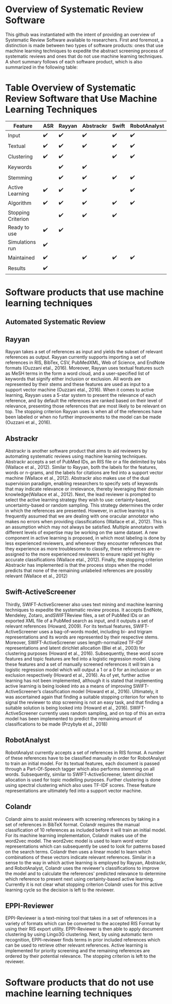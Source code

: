 # Overview of Systematic Review Software
This github was instantiated with the intent of providing an overview of Systematic Review Software available to researchers. First and foremost, a distinction is made between two types of software products: ones that use machine learning techniques to expedite the abstract screening process of systematic reviews and ones that do not use machine learning techniques. A short summary follows of each software product, which is also summarized in the following table:

# Table Overview of Systematic Review Software that Use Machine Learning Techniques
| Feature  | ASR | Rayyan | Abstrackr | Swift | RobotAnalyst
| ------------- | ------------- | ------------- | ------------- | ------------- | ------------- |
| Input | :heavy_check_mark:  | :heavy_check_mark:  | :heavy_check_mark:  | :heavy_check_mark:  | :heavy_check_mark: |
| Textual  | :heavy_check_mark:  | :heavy_check_mark:  | :heavy_check_mark:  | :heavy_check_mark:  | :heavy_check_mark: |
| Clustering  | :heavy_check_mark:  | :heavy_check_mark:  |   | :heavy_check_mark:  | :heavy_check_mark: |
| Keywords  |   | :heavy_check_mark:  | :heavy_check_mark:  |   |  |
| Stemming  |   | :heavy_check_mark:  | :heavy_check_mark:  |  :heavy_check_mark: | :heavy_check_mark: |
| Active Learning  | :heavy_check_mark:  | :heavy_check_mark:  | :heavy_check_mark:  |   | :heavy_check_mark: |
| Algorithm  | :heavy_check_mark:  | :heavy_check_mark:  | :heavy_check_mark:  | :heavy_check_mark:  | :heavy_check_mark: |
| Stopping Criterion  |  | :heavy_check_mark:  | :heavy_check_mark:  | :heavy_check_mark:  | |
| Ready to use | :heavy_check_mark:  | :heavy_check_mark:  |   |   |  |
| Simulations run | :heavy_check_mark: |   |   |   |  |
| Maintained  | :heavy_check_mark: | | :heavy_check_mark:  | :heavy_check_mark:  | :heavy_check_mark: |
| Results | :heavy_check_mark:  |   |   |   |  |


# Software products that use machine learning techniques

## Automated Systematic Review

## Rayyan
Rayyan takes a set of references as input and yields the subset of relevant references as output.  Rayyan currently supports importing a set of references in RIS, BibTex, CSV, PubMedXML,  Web  of  Science,  and  EndNote  formats  (Ouzzani  etal., 2016).  Moreover, Rayyan uses textual features such as MeSH terms in the form a word cloud, and a user-specified list  of  keywords  that  signify  either  inclusion  or  exclusion. All words are represented by their stems and these features are  used  as  input  to  a  support  vector  machine  (Ouzzani  etal., 2016).  When it comes to active learning, Rayyan uses a  5-star system  to  present  the relevance  of  each reference, and by default the references are ranked based on their level of relevance, presenting those references that are most likely to be relevant on top. The stopping criterion Rayyan uses is when all of the references have been labeled or when no further improvements to the model can be made (Ouzzani et al., 2016).

## Abstrackr
Abstrackr is  another  software  product  that  aims  to  aid reviewers by automating systematic reviews using machine learning techniques. Abstrackr accepts a set of PubMed IDs, an RIS file or a file delimited by tabs (Wallace et al., 2012). Similar to Rayyan, both the labels for the features, words or n-grams,  and the labels for citations are fed into a support vector machine (Wallace et al., 2012). Abstrackr also makes use of the dual supervision paradigm,  enabling researchers to  specify  sets  of  keywords  that  may  indicate  relevance or  irrelevance,  thereby  leveraging  their  domain  knowledge(Wallace et al., 2012). Next, the  lead  reviewer  is  prompted  to  select  the  active  learning  strategy  they  wish  to  use: certainty-based, uncertainty-based or random sampling.  This strategy determines the order in which the references are presented. However, in active learning it is frequently assumed that we are dealing  with  one  oracular  annotator  who  makes  no  errors when providing classifications (Wallace et al., 2012). This is an assumption which may not always be satisfied.  Multiple annotators with different levels of expertise may be working on the same dataset. A new component in active learning is  proposed,  in  which  most  labeling  is  done  by  less  experienced reviewers, and whenever they encounter references that they experience as more troublesome to classify, these references are re-assigned to the more experienced reviewers to ensure rapid yet highly accurate classifications (Wallace etal., 2012).  Finally, the stopping criterion Abstrackr has implemented is that the process stops when the model predicts that none of the remaining unlabeled references are possibly relevant (Wallace et al., 2012)

## Swift-ActiveScreener
Thirdly,  SWIFT-ActiveScreener also  uses  text  mining and machine learning techniques to expedite the systematic review process. It accepts EndNote, Mendeley, Zotaro, andSWIFTReview  files,  a  set  of  PubMed  IDs  or  an  exported XML  file  of  a  PubMed  search  as  input, and it outputs a set of relevant references (Howard,  2009). For its textual features, SWIFT-ActiveScreener uses a bag-of-words model, including bi- and trigram  representations and its words are represented by their respective stems.  Moreover, SWIFT-ActiveScreener    uses    length-normalized    TF-IDF representations  and  latent  dirichlet  allocation  (Blei  et  al., 2003) for clustering purposes (Howard et al., 2016). Subsequently,  these  word  score  features  and  topic features are fed into a logistic regression model. Using these features and a set of manually screened  references  it  will train a logistic regression model which will output a 1 or a 0 for an inclusion or an exclusion respectively (Howard et al., 2016). As of yet, further active learning has not been implemented, although it is stated that implementing active learning is being looked into as a means of improving SWIFT-ActiveScreener’s classification model (Howard et al., 2016). Ultimately,  it  was  ascertained  again  that  finding  a  suitable stopping  criterion  for  when  to  signal  the  reviewer  to  stop screening is not an easy task, and that finding a suitable solution is being looked into (Howard et al., 2016). SWIFT-ActiveScreener currently uses random sampling, and on top of this an extra model has been implemented to predict the remaining amount of classifications to be made (Przybyła et al., 2018)

## RobotAnalyst
RobotAnalyst currently accepts a set of references in RIS format. A number of these references have to be classified manually in order for RobotAnalyst to train an initial model. For its textual features, each document is passed through a Part-Of-Speech tagger which also performs stemming on all words. Subsequently, similar to SWIFT-ActiveScreener, latent dirichlet allocation is used for topic modelling purposes. Further clustering is done using spectral clustering which also uses TF-IDF scores. These feature representations are ultimately fed into a support vector machine.

## Colandr
Colandr aims to assist reviewers with screening references by taking in a set of references in BibTeX format. Colandr requires the manual classification of 10 references as included before it will train an initial model. For its machine learning implementation, Colandr makes use of the word2vec model. The word2vec model is used to learn word vector representations which can subsequently be used to look for patterns based on the search terms. Colandr then uses a linear model to learn which combinations of these vectors indicate relevant references. Similar in a sense to the way in which active learning is employed by Rayyan, Abstrackr, and RobotAnalyst, Colandr uses the reviewer's classifications to improve the model and to calculate the references' predicted relevance to determine which reference to present next using certainty-based active learning. Currently it is not clear what stopping criterion Colandr uses for this active learning cycle so the decision is left to the reviewer.

## EPPI-Reviewer
EPPI-Reviewer is a text-mining tool that takes in a set of references in a variety of formats which can be converted to the accepted RIS Format by using their RIS export utility. EPPI-Reviewer is then able to apply document clustering by using Lingo3G clustering. Next, by using automatic term recognition, EPPI-reviewer finds terms in prior included references which can be used to retrieve other relevant references. Active learning is implemented for priority screening and the remaining references are ordered by their potential relevance. The stopping criterion is left to the reviewer.

# Software products that do not use machine learning techniques
